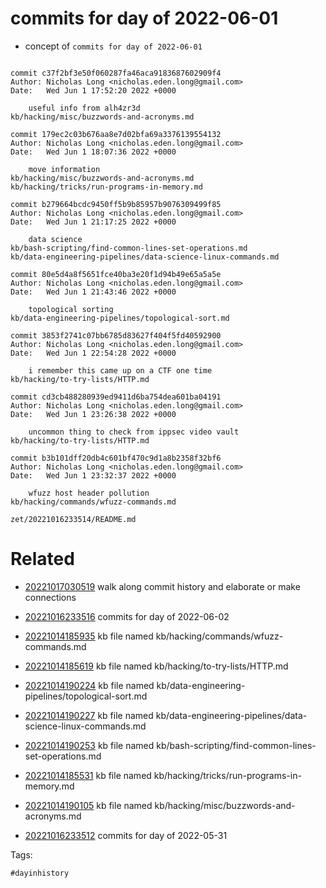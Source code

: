# commits for day of 2022-06-01

- concept of `commits for day of 2022-06-01`

```

commit c37f2bf3e50f060287fa46aca9183687602909f4
Author: Nicholas Long <nicholas.eden.long@gmail.com>
Date:   Wed Jun 1 17:52:20 2022 +0000

    useful info from alh4zr3d
kb/hacking/misc/buzzwords-and-acronyms.md

commit 179ec2c03b676aa8e7d02bfa69a3376139554132
Author: Nicholas Long <nicholas.eden.long@gmail.com>
Date:   Wed Jun 1 18:07:36 2022 +0000

    move information
kb/hacking/misc/buzzwords-and-acronyms.md
kb/hacking/tricks/run-programs-in-memory.md

commit b279664bcdc9450ff5b9b85957b9076309499f85
Author: Nicholas Long <nicholas.eden.long@gmail.com>
Date:   Wed Jun 1 21:17:25 2022 +0000

    data science
kb/bash-scripting/find-common-lines-set-operations.md
kb/data-engineering-pipelines/data-science-linux-commands.md

commit 80e5d4a8f5651fce40ba3e20f1d94b49e65a5a5e
Author: Nicholas Long <nicholas.eden.long@gmail.com>
Date:   Wed Jun 1 21:43:46 2022 +0000

    topological sorting
kb/data-engineering-pipelines/topological-sort.md

commit 3853f2741c07bb6785d83627f404f5fd40592900
Author: Nicholas Long <nicholas.eden.long@gmail.com>
Date:   Wed Jun 1 22:54:28 2022 +0000

    i remember this came up on a CTF one time
kb/hacking/to-try-lists/HTTP.md

commit cd3cb488280939ed9411d6ba754dea601ba04191
Author: Nicholas Long <nicholas.eden.long@gmail.com>
Date:   Wed Jun 1 23:26:38 2022 +0000

    uncommon thing to check from ippsec video vault
kb/hacking/to-try-lists/HTTP.md

commit b3b101dff20db4c601bf470c9d1a8b2358f32bf6
Author: Nicholas Long <nicholas.eden.long@gmail.com>
Date:   Wed Jun 1 23:32:37 2022 +0000

    wfuzz host header pollution
kb/hacking/commands/wfuzz-commands.md
```

` zet/20221016233514/README.md `

# Related

- [20221017030519](/zet/20221017030519/README.md) walk along commit history and elaborate or make connections

- [20221016233516](/zet/20221016233516/README.md) commits for day of 2022-06-02
- [20221014185935](/zet/20221014185935/README.md) kb file named kb/hacking/commands/wfuzz-commands.md
- [20221014185619](/zet/20221014185619/README.md) kb file named kb/hacking/to-try-lists/HTTP.md
- [20221014190224](/zet/20221014190224/README.md) kb file named kb/data-engineering-pipelines/topological-sort.md
- [20221014190227](/zet/20221014190227/README.md) kb file named kb/data-engineering-pipelines/data-science-linux-commands.md
- [20221014190253](/zet/20221014190253/README.md) kb file named kb/bash-scripting/find-common-lines-set-operations.md
- [20221014185531](/zet/20221014185531/README.md) kb file named kb/hacking/tricks/run-programs-in-memory.md
- [20221014190105](/zet/20221014190105/README.md) kb file named kb/hacking/misc/buzzwords-and-acronyms.md
- [20221016233512](/zet/20221016233512/README.md) commits for day of 2022-05-31

Tags:

    #dayinhistory
